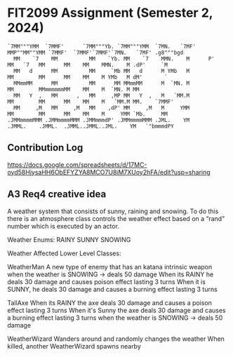 # FIT2099 Assignment (Semester 2, 2024)

```
`7MM"""YMM  `7MMF'      `7MM"""Yb. `7MM"""YMM  `7MN.   `7MF'    MMP""MM""YMM `7MMF'  `7MMF'`7MMF'`7MN.   `7MF' .g8"""bgd  
  MM    `7    MM          MM    `Yb. MM    `7    MMN.    M      P'   MM   `7   MM      MM    MM    MMN.    M .dP'     `M  
  MM   d      MM          MM     `Mb MM   d      M YMb   M           MM        MM      MM    MM    M YMb   M dM'       `  
  MMmmMM      MM          MM      MM MMmmMM      M  `MN. M           MM        MMmmmmmmMM    MM    M  `MN. M MM           
  MM   Y  ,   MM      ,   MM     ,MP MM   Y  ,   M   `MM.M           MM        MM      MM    MM    M   `MM.M MM.    `7MMF'
  MM     ,M   MM     ,M   MM    ,dP' MM     ,M   M     YMM           MM        MM      MM    MM    M     YMM `Mb.     MM  
.JMMmmmmMMM .JMMmmmmMMM .JMMmmmdP' .JMMmmmmMMM .JML.    YM         .JMML.    .JMML.  .JMML..JMML..JML.    YM   `"bmmmdPY  
```

## Contribution Log
https://docs.google.com/spreadsheets/d/17MC-oyd58HjysaHH6ObEFYZYA8MCO7U8iM7XUoy2hFA/edit?usp=sharing

## A3 Req4 creative idea
A weather system that consists of sunny, raining and snowing. 
To do this there is an atmosphere class controls the weather effect based on a “rand” number which is executed by an actor.  


Weather Enums:
RAINY
SUNNY
SNOWING


Weather Affected Lower Level Classes:

WeatherMan
A new type of enemy that has an katana intrinsic weapon 
when the weather is SNOWING -> deals 50 damage
When its RAINY he deals 30 damage and causes poison effect lasting 3 turns
When it is SUNNY, he deals 30 damage and causes a burning effect lasting 3 turns

TallAxe
When its RAINY the axe deals 30 damage and causes a poison effect lasting 3 turns
When it's Sunny the axe deals 30 damage and causes a burning effect lasting 3 turns
when the weather is SNOWING -> deals 50 damage

WeatherWizard
Wanders around and randomly changes the weather
When killed, another WeatherWizard spawns nearby







